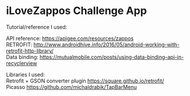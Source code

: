 # iLoveZappos Challenge App


Tutorial/reference I used:

API reference: https://apigee.com/resources/zappos <br>
RETROFIT: http://www.androidhive.info/2016/05/android-working-with-retrofit-http-library/<br>
Data binding: https://mutualmobile.com/posts/using-data-binding-api-in-recyclerview<br>

Libraries I used:<br>
Retrofit + GSON converter plugin https://square.github.io/retrofit/<br>
Picasso https://github.com/michaldrabik/TapBarMenu<br>
